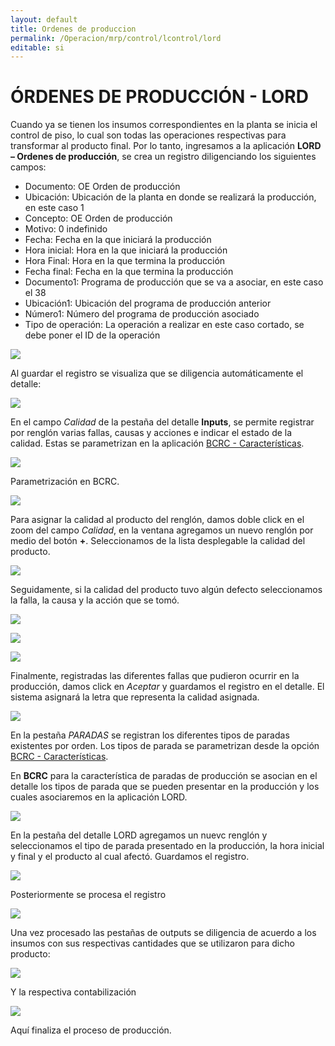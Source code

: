```yaml
---
layout: default
title: Ordenes de produccion
permalink: /Operacion/mrp/control/lcontrol/lord
editable: si
---
```


# ÓRDENES DE PRODUCCIÓN - LORD


Cuando ya se tienen los insumos correspondientes en la planta se inicia el control de piso, lo cual son todas las operaciones respectivas para transformar al producto final. Por lo tanto, ingresamos a la aplicación **LORD – Ordenes de producción**, se crea un registro diligenciando los siguientes campos:  


-	Documento: OE Orden de producción  
-	Ubicación: Ubicación de la planta en donde se realizará la producción, en este caso 1  
-	Concepto: OE Orden de producción  
-	Motivo: 0 indefinido  
-	Fecha: Fecha en la que iniciará la producción  
-	Hora inicial: Hora en la que iniciará la producción  
-	Hora Final: Hora en la que termina la producción  
-	Fecha final: Fecha en la que termina la producción  
-	Documento1: Programa de producción que se va a asociar, en este caso el 38  
-	Ubicación1: Ubicación del programa de producción anterior  
-	Número1: Número del programa de producción asociado  
-	Tipo de operación: La operación a realizar en este caso cortado, se debe poner el ID de la operación  


![](lord1.png)


Al guardar el registro se visualiza que se diligencia automáticamente el detalle:  


![](lord2.png)

En el campo _Calidad_ de la pestaña del detalle **Inputs**, se permite registrar por renglón varias fallas, causas y acciones e indicar el estado de la calidad. Estas se parametrizan en la aplicación [BCRC - Características](http://docs.oasiscom.com/Operacion/common/bcomer/bcrc).  

![](lord9.png)

Parametrización en BCRC.  

![](lord8.png)

Para asignar la calidad al producto del renglón, damos doble click en el zoom del campo _Calidad_, en la ventana agregamos un nuevo renglón por medio del botón **+**. Seleccionamos de la lista desplegable la calidad del producto.  

![](lord10.png)

Seguidamente, si la calidad del producto tuvo algún defecto seleccionamos la falla, la causa y la acción que se tomó.  

![](lord11.png)

![](lord12.png)

![](lord13.png)

Finalmente, registradas las diferentes fallas que pudieron ocurrir en la producción, damos click en _Aceptar_ y guardamos el registro en el detalle. El sistema asignará la letra que representa la calidad asignada.  

![](lord14.png)

En la pestaña _PARADAS_ se registran los diferentes tipos de paradas existentes por orden. Los tipos de parada se parametrizan desde la opción [BCRC - Características](http://docs.oasiscom.com/Operacion/common/bcomer/bcrc).  

En **BCRC** para la característica de paradas de producción se asocian en el detalle los tipos de parada que se pueden presentar en la producción y los cuales asociaremos en la aplicación LORD.  

![](lord6.png)

En la pestaña del detalle LORD agregamos un nuevc renglón y seleccionamos el tipo de parada presentado en la producción, la hora inicial y final y el producto al cual afectó. Guardamos el registro.  

![](lord7.png)

Posteriormente se procesa el registro  

![](lord3.png)

Una vez procesado las pestañas de outputs se diligencia de acuerdo a los insumos con sus respectivas cantidades que se utilizaron para dicho producto:  

![](lord4.png)

Y la respectiva contabilización  

![](lord5.png)

Aquí finaliza el proceso de producción.  







